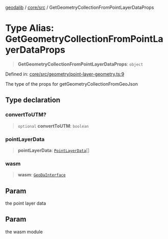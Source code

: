 [geodalib](../../../modules.md) / [core/src](../index.md) / GetGeometryCollectionFromPointLayerDataProps

# Type Alias: GetGeometryCollectionFromPointLayerDataProps

> **GetGeometryCollectionFromPointLayerDataProps**: `object`

Defined in: [core/src/geometry/point-layer-geometry.ts:9](https://github.com/GeoDaCenter/geoda-lib/blob/04471ecd75dbfe13a0a0fbff4b6e7d785ad0f8e7/js/packages/core/src/geometry/point-layer-geometry.ts#L9)

The type of the props for getGeometryCollectionFromGeoJson

## Type declaration

### convertToUTM?

> `optional` **convertToUTM**: `boolean`

### pointLayerData

> **pointLayerData**: [`PointLayerData`](PointLayerData.md)[]

### wasm

> **wasm**: [`GeoDaInterface`](../interfaces/GeoDaInterface.md)

## Param

the point layer data

## Param

the wasm module
